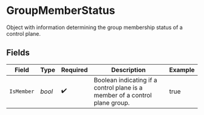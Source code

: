 # GroupMemberStatus

Object with information determining the group membership status of a control plane.


## Fields

| Field                                                                       | Type                                                                        | Required                                                                    | Description                                                                 | Example                                                                     |
| --------------------------------------------------------------------------- | --------------------------------------------------------------------------- | --------------------------------------------------------------------------- | --------------------------------------------------------------------------- | --------------------------------------------------------------------------- |
| `IsMember`                                                                  | *bool*                                                                      | :heavy_check_mark:                                                          | Boolean indicating if a control plane is a member of a control plane group. | true                                                                        |